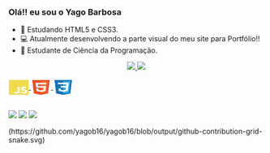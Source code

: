 <h3>Olá!! eu sou o <strong>Yago Barbosa</strong></h3>

- 🍃 Estudando HTML5 e CSS3.
- 💻 Atualmente desenvolvendo a parte visual do meu site para Portfólio!!
- 📘 Estudante de Ciência da Programação.

<div align="center">
  <a href="https://github.com/YagoB16">
  <img height="180em" src="https://github-readme-stats.vercel.app/api?username=yagob16&show_icons=true&theme=dark&include_all_commits=true&count_private=true"/>
  <img height="180em" src="https://github-readme-stats.vercel.app/api/top-langs/?username=yagob16&layout=compact&langs_count=7&theme=dark"/>
</div>
  
  <div style="display: inline_block"><br>
  <img align="center" alt="Yago-Js" height="30" width="40" src="https://raw.githubusercontent.com/devicons/devicon/master/icons/javascript/javascript-plain.svg">
  <img align="center" alt="Yago-HTML" height="30" width="40" src="https://raw.githubusercontent.com/devicons/devicon/master/icons/html5/html5-original.svg">
  <img align="center" alt="Yago-CSS" height="30" width="40" src="https://raw.githubusercontent.com/devicons/devicon/master/icons/css3/css3-original.svg">
 </div>
  
  ##
  
  <div>
    
  <a href="https://instagram.com/yago.barbo" target="_blank"><img src="https://img.shields.io/badge/-Instagram-%23E4405F?style=for-the-badge&logo=instagram&logoColor=white" target="_blank"></a>
 	<a href="https://www.twitch.tv/yagobarb0sa" target="_blank"><img src="https://img.shields.io/badge/Twitch-9146FF?style=for-the-badge&logo=twitch&logoColor=white" target="_blank"></a>
  <a href="https://www.linkedin.com/in/yago-barbosa-35762b219/" target="_blank"><img src="https://img.shields.io/badge/-LinkedIn-%230077B5?style=for-the-badge&logo=linkedin&logoColor=white" target="_blank"></a> 
 
  </div>
(https://github.com/yagob16/yagob16/blob/output/github-contribution-grid-snake.svg)
